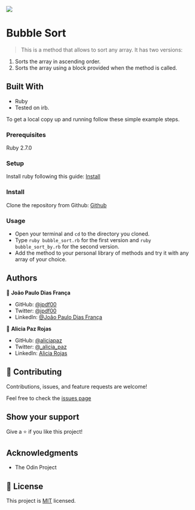 ![](https://img.shields.io/badge/Microverse-blueviolet)

# Bubble Sort

> This is a method that allows to sort any array. It has two versions: 
1. Sorts the array in ascending order.
2. Sorts the array using a block provided when the method is called.


## Built With

- Ruby
- Tested on irb.


To get a local copy up and running follow these simple example steps.

### Prerequisites

Ruby 2.7.0

### Setup

Install ruby following this guide: [Install](https://www.theodinproject.com/courses/ruby-programming/lessons/installing-ruby-ruby-programming)

### Install

Clone the repository from Github: [Github](https://github.com/jpdf00/bubble_sort)

### Usage

- Open your terminal and `cd` to the directory you cloned.
- Type `ruby bubble_sort.rb` for the first version and `ruby bubble_sort_by.rb` for the second version.
- Add the method to your personal library of methods and try it with any array of your choice. 


## Authors

👤 **João Paulo Dias França**

- GitHub: [@jpdf00](https://github.com/jpdf00)
- Twitter: [@jpdf00](https://twitter.com/jpdf00)
- LinkedIn: [@João Paulo Dias França](https://www.linkedin.com/in/jo%C3%A3o-paulo-dias-fran%C3%A7a-269257a4/)

👤 **Alicia Paz Rojas**

- GitHub: [@aliciapaz](https://github.com/aliciapaz)
- Twitter: [@_alicia_paz](https://twitter.com/_alicia_paz)
- LinkedIn: [Alicia Rojas](https://www.linkedin.com/in/alicia-rojas-71468418a/)

## 🤝 Contributing

Contributions, issues, and feature requests are welcome!

Feel free to check the [issues page](https://github.com/jpdf00/bubble_sort/issues)

## Show your support

Give a ⭐️ if you like this project!

## Acknowledgments

- The Odin Project

## 📝 License

This project is [MIT](LICENSE) licensed.

